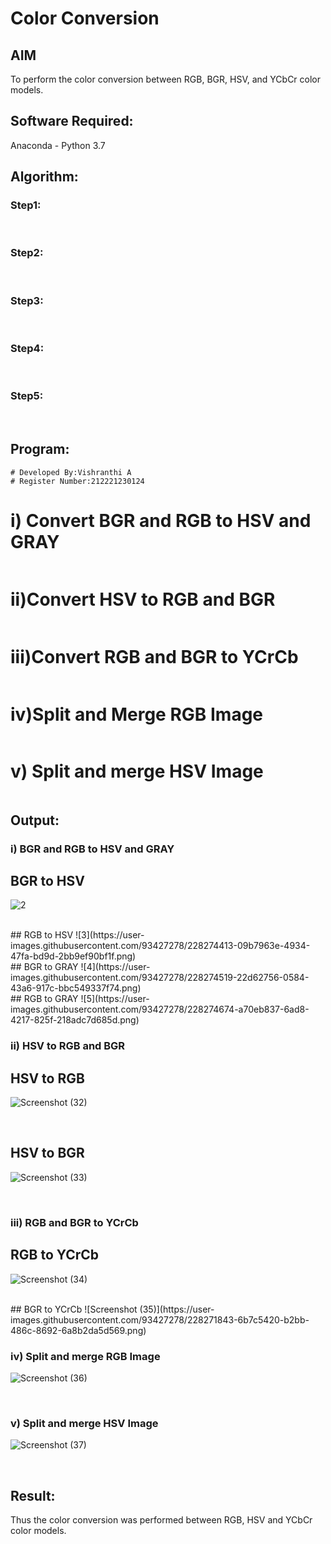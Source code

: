 # Color Conversion
## AIM
To perform the color conversion between RGB, BGR, HSV, and YCbCr color models.

## Software Required:
Anaconda - Python 3.7
## Algorithm:
### Step1:
<br>

### Step2:
<br>

### Step3:
<br>

### Step4:
<br>

### Step5:
<br>

## Program:
```
# Developed By:Vishranthi A
# Register Number:212221230124
```
# i) Convert BGR and RGB to HSV and GRAY
```python

```
# ii)Convert HSV to RGB and BGR
```python

```
# iii)Convert RGB and BGR to YCrCb
```python

```
# iv)Split and Merge RGB Image
```python

```
# v) Split and merge HSV Image
```python

```
## Output:
### i) BGR and RGB to HSV and GRAY
## BGR to HSV
![2](https://user-images.githubusercontent.com/93427278/228274281-0d9ef1eb-e4b7-49d1-b902-572c108e62a0.png)

<br>
## RGB to HSV
![3](https://user-images.githubusercontent.com/93427278/228274413-09b7963e-4934-47fa-bd9d-2bb9ef90bf1f.png)

<br>
## BGR to GRAY
![4](https://user-images.githubusercontent.com/93427278/228274519-22d62756-0584-43a6-917c-bbc549337f74.png)

<br>
## RGB to GRAY
![5](https://user-images.githubusercontent.com/93427278/228274674-a70eb837-6ad8-4217-825f-218adc7d685d.png)

### ii) HSV to RGB and BGR
## HSV to RGB
![Screenshot (32)](https://user-images.githubusercontent.com/93427278/228271350-52a6e5c8-e6a2-4e79-872b-093ceb613513.png)

<br>

## HSV to BGR
![Screenshot (33)](https://user-images.githubusercontent.com/93427278/228271405-7cefbb7e-383b-4ef2-89cb-26a443b76fba.png)

<br>

### iii) RGB and BGR to YCrCb
## RGB to YCrCb
![Screenshot (34)](https://user-images.githubusercontent.com/93427278/228271756-d0ec800e-7354-487f-a5cd-b521695e975c.png)

<br>
## BGR to YCrCb
![Screenshot (35)](https://user-images.githubusercontent.com/93427278/228271843-6b7c5420-b2bb-486c-8692-6a8b2da5d569.png)

<br>

### iv) Split and merge RGB Image
![Screenshot (36)](https://user-images.githubusercontent.com/93427278/228271989-1b45f0dc-9a5e-46bb-9ea3-dbcabc6a8a73.png)

<br>

### v) Split and merge HSV Image
![Screenshot (37)](https://user-images.githubusercontent.com/93427278/228272235-7d3c299b-1be5-4eab-b58b-2726a198644b.png)

<br>


## Result:
Thus the color conversion was performed between RGB, HSV and YCbCr color models.
